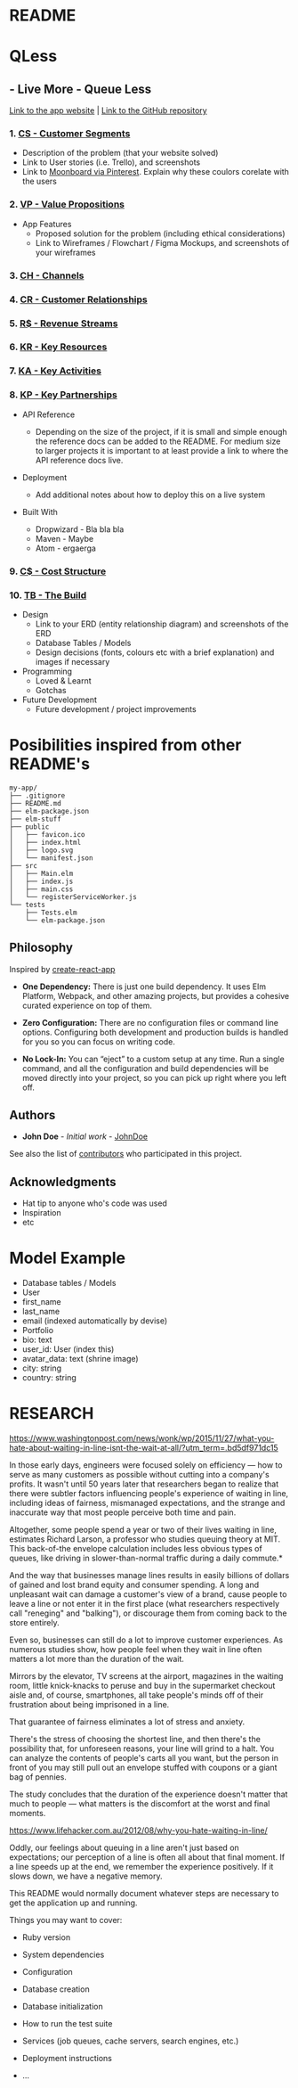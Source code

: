# README


# QLess
## - Live More - Queue Less

[Link to the app website](#) | 
[Link to the GitHub repository](#)


### 1. [CS - Customer Segments](#) 
  - Description of the problem (that your website solved)
  - Link to User stories (i.e. Trello), and screenshots
  - Link to [Moonboard via Pinterest](https://www.pinterest.com.au/ajwhalley45/iddl-q-less-board/). Explain why these coulors corelate with the users 

### 2. [VP - Value Propositions](#) 
  - App Features
    - Proposed solution for the problem (including ethical considerations)
    - Link to Wireframes / Flowchart / Figma Mockups, and screenshots of your wireframes

### 3. [CH - Channels](#) 

### 4. [CR - Customer Relationships](#) 

### 5. [R$ - Revenue Streams](#) 

### 6. [KR - Key Resources](#) 

### 7. [KA - Key Activities](#) 

### 8. [KP - Key Partnerships](#) 
- API Reference

  - Depending on the size of the project, if it is small and simple enough the reference docs can be added to the README. For medium size to larger projects it is important to at least provide a link to where the API reference docs live.

- Deployment

  - Add additional notes about how to deploy this on a live system

- Built With

  * Dropwizard - Bla bla bla
  * Maven - Maybe
  * Atom - ergaerga

### 9. [C$ - Cost Structure](#) 

### 10. [TB - The Build](#)
  - Design 
    - Link to your ERD (entity relationship diagram) and screenshots of the ERD
    - Database Tables / Models
    - Design decisions (fonts, colours etc with a brief explanation) and images if necessary
  - Programming 
    - Loved & Learnt 
    - Gotchas
  - Future Development
     - Future development / project improvements


# Posibilities inspired from other README's 
```
my-app/
├── .gitignore
├── README.md
├── elm-package.json
├── elm-stuff
├── public
│   ├── favicon.ico
│   ├── index.html
│   ├── logo.svg
│   └── manifest.json
├── src
│   ├── Main.elm
│   ├── index.js
│   ├── main.css
│   └── registerServiceWorker.js
└── tests
    ├── Tests.elm
    └── elm-package.json
```

## Philosophy

Inspired by [create-react-app](https://github.com/facebookincubator/create-react-app)

* **One Dependency:** There is just one build dependency. It uses  Elm Platform, Webpack, and other amazing projects, but provides a cohesive curated experience on top of them.

* **Zero Configuration:** There are no configuration files or command line options. Configuring both development and production builds is handled for you so you can focus on writing code.

* **No Lock-In:** You can “eject” to a custom setup at any time. Run a single command, and all the configuration and build dependencies will be moved directly into your project, so you can pick up right where you left off.



## Authors

* **John Doe** - *Initial work* - [JohnDoe](https://github.com/JohnDoe)

See also the list of [contributors](https://github.com/your/project/contributors) who participated in this project.

## Acknowledgments

* Hat tip to anyone who's code was used
* Inspiration
* etc

# Model Example
- Database tables / Models
- User
- first_name
- last_name
- email (indexed automatically by devise)
- Portfolio
- bio: text
- user_id: User (index this)
- avatar_data: text (shrine image)
- city: string
- country: string




# RESEARCH 


https://www.washingtonpost.com/news/wonk/wp/2015/11/27/what-you-hate-about-waiting-in-line-isnt-the-wait-at-all/?utm_term=.bd5df971dc15

In those early days, engineers were focused solely on efficiency — how to serve as many customers as possible without cutting into a company's profits. It wasn't until 50 years later that researchers began to realize that there were subtler factors influencing people's experience of waiting in line, including ideas of fairness, mismanaged expectations, and the strange and inaccurate way that most people perceive both time and pain.

Altogether, some people spend a year or two of their lives waiting in line, estimates Richard Larson, a professor who studies queuing theory at MIT. This back-of-the envelope calculation includes less obvious types of queues, like driving in slower-than-normal traffic during a daily commute.*


And the way that businesses manage lines results in easily billions of dollars of gained and lost brand equity and consumer spending. A long and unpleasant wait can damage a customer's view of a brand, cause people to leave a line or not enter it in the first place (what researchers respectively call "reneging" and "balking"), or discourage them from coming back to the store entirely.

Even so, businesses can still do a lot to improve customer experiences. As numerous studies show, how people feel when they wait in line often matters a lot more than the duration of the wait.

Mirrors by the elevator, TV screens at the airport, magazines in the waiting room, little knick-knacks to peruse and buy in the supermarket checkout aisle and, of course, smartphones, all take people's minds off of their frustration about being imprisoned in a line.

That guarantee of fairness eliminates a lot of stress and anxiety.

There's the stress of choosing the shortest line, and then there's the possibility that, for unforeseen reasons, your line will grind to a halt. You can analyze the contents of people's carts all you want, but the person in front of you may still pull out an envelope stuffed with coupons or a giant bag of pennies.

The study concludes that the duration of the experience doesn't matter that much to people — what matters is the discomfort at the worst and final moments.



https://www.lifehacker.com.au/2012/08/why-you-hate-waiting-in-line/

Oddly, our feelings about queuing in a line aren't just based on expectations; our perception of a line is often all about that final moment. If a line speeds up at the end, we remember the experience positively. If it slows down, we have a negative memory.





















This README would normally document whatever steps are necessary to get the
application up and running.

Things you may want to cover:

* Ruby version

* System dependencies

* Configuration

* Database creation

* Database initialization

* How to run the test suite

* Services (job queues, cache servers, search engines, etc.)

* Deployment instructions

* ...
